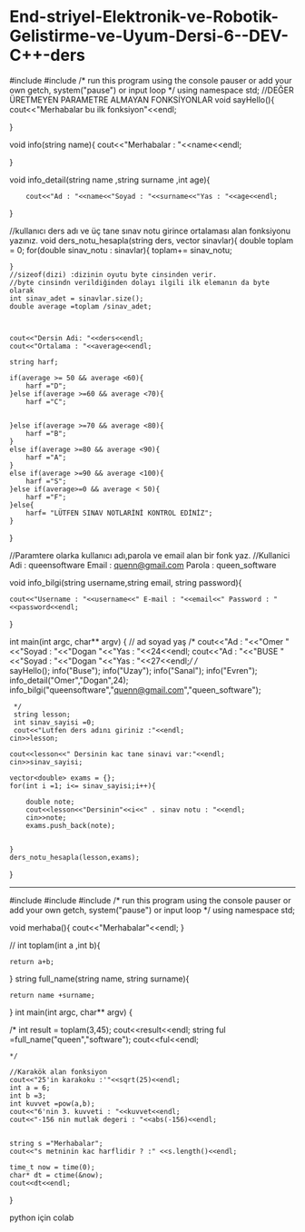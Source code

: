 # End-striyel-Elektronik-ve-Robotik-Gelistirme-ve-Uyum-Dersi-6--DEV-C++-ders
#include <iostream>
#include <vector>
/* run this program using the console pauser or add your own getch, system("pause") or input loop */
using namespace std;
//DEĞER ÜRETMEYEN PARAMETRE ALMAYAN FONKSİYONLAR
void sayHello(){
	cout<<"Merhabalar bu ilk fonksiyon"<<endl;
	
}

void info(string name){
	cout<<"Merhabalar : "<<name<<endl;
	
	
}

void info_detail(string name ,string surname ,int age){
	
		cout<<"Ad : "<<name<<"Soyad : "<<surname<<"Yas : "<<age<<endl;
}

//kullanıcı ders adı ve üç tane sınav notu girince ortalaması alan fonksiyonu yazınız.
void ders_notu_hesapla(string ders, vector<double> sinavlar){
	double toplam = 0;
	for(double sinav_notu : sinavlar){
		toplam+= sinav_notu;
		
	}
	//sizeof(dizi) :dizinin oyutu byte cinsinden verir.
	//byte cinsindn verildiğinden dolayı ilgili ilk elemanın da byte olarak 
	int sinav_adet = sinavlar.size();
	double average =toplam /sinav_adet;
	
	
	
	cout<<"Dersin Adi: "<<ders<<endl;
	cout<<"Ortalama : "<<average<<endl;
	
	string harf;
	
	if(average >= 50 && average <60){
		harf ="D";
	}else if(average >=60 && average <70){
		harf ="C";
	
		
	}else if(average >=70 && average <80){
		harf ="B";
	}
	else if(average >=80 && average <90){
		harf ="A";
	}
	else if(average >=90 && average <100){
		harf ="S";
	}else if(average>=0 && average < 50){
		harf ="F";
	}else{
		harf= "LÜTFEN SINAV NOTLARİNİ KONTROL EDİNİZ";
	}
	
}

//Paramtere olarka kullanıcı adı,parola ve email alan bir fonk yaz.
//Kullanici Adi : queensoftware Email : quenn@gmail.com Parola : queen_software

void info_bilgi(string username,string email, string password){
	
	cout<<"Username : "<<username<<" E-mail : "<<email<<" Password : "<<password<<endl;
}



int main(int argc, char** argv) {
	// ad soyad yaş
	/*
	cout<<"Ad : "<<"Omer "<<"Soyad : "<<"Dogan "<<"Yas : "<<24<<endl;
	cout<<"Ad : "<<"BUSE "<<"Soyad : "<<"Dogan "<<"Yas : "<<27<<endl;*/
/*	
	sayHello();
	info("Buse");
	info("Uzay");
	info("Sanal");
	info("Evren");
	info_detail("Omer","Dogan",24);
	info_bilgi("queensoftware","quenn@gmail.com","queen_software");
	
	
	 */
	 string lesson;
	 int sinav_sayisi =0;
	 cout<<"Lutfen ders adını giriniz :"<<endl;
	cin>>lesson;
	
	cout<<lesson<<" Dersinin kac tane sinavi var:"<<endl;
	cin>>sinav_sayisi;
	
	vector<double> exams = {};
	for(int i =1; i<= sinav_sayisi;i++){
		
		double note;
		cout<<lesson<<"Dersinin"<<i<<" . sinav notu : "<<endl;
		cin>>note;
		exams.push_back(note);
		
		
	} 
	ders_notu_hesapla(lesson,exams);
	
}


------------------------------------------------------------------

#include <iostream>
#include <cmath>
#include <ctime>
/* run this program using the console pauser or add your own getch, system("pause") or input loop */
using namespace std;

void merhaba(){
	cout<<"Merhabalar"<<endl;
}

//
int toplam(int a ,int b){
	
	return a+b;
	
}
string full_name(string name, string surname){
	
	return name +surname;
}
int main(int argc, char** argv) {
	
/*	int result = toplam(3,45);
	cout<<result<<endl;
	string ful =full_name("queen","software");
	cout<<ful<<endl; 
	
	*/
	
	//Karakök alan fonksiyon
	cout<<"25'in karakoku :'"<<sqrt(25)<<endl;
	int a = 6;
	int b =3;
	int kuvvet =pow(a,b);
	cout<<"6'nin 3. kuvveti : "<<kuvvet<<endl;
	cout<<"-156 nin mutlak degeri : "<<abs(-156)<<endl;
	
	
	string s ="Merhabalar";
	cout<<"s metninin kac harflidir ? :" <<s.length()<<endl;	
	
	time_t now = time(0);
	char* dt = ctime(&now);
	cout<<dt<<endl;
	
}


python için colab
